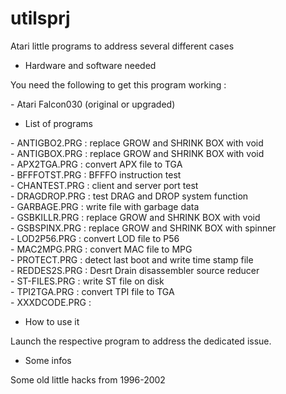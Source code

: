 # utilsprj

Atari little programs to address several different cases

* Hardware and software needed

You need the following to get this program working :

\- Atari Falcon030 (original or upgraded)<br>

* List of programs

\- ANTIGBO2.PRG : replace GROW and SHRINK BOX with void<br>
\- ANTIGBOX.PRG : replace GROW and SHRINK BOX with void<br>
\- APX2TGA.PRG : convert APX file to TGA<br>
\- BFFFOTST.PRG : BFFFO instruction test<br>
\- CHANTEST.PRG : client and server port test<br>
\- DRAGDROP.PRG : test DRAG and DROP system function<br>
\- GARBAGE.PRG : write file with garbage data<br>
\- GSBKILLR.PRG : replace GROW and SHRINK BOX with void<br>
\- GSBSPINX.PRG : replace GROW and SHRINK BOX with spinner<br>
\- LOD2P56.PRG : convert LOD file to P56<br>
\- MAC2MPG.PRG : convert MAC file to MPG<br>
\- PROTECT.PRG : detect last boot and write time stamp file<br>
\- REDDES2S.PRG : Desrt Drain disassembler source reducer<br>
\- ST-FILES.PRG : write ST file on disk<br>
\- TPI2TGA.PRG : convert TPI file to TGA<br>
\- XXXDCODE.PRG : <br>

* How to use it

Launch the respective program to address the dedicated issue.

* Some infos

Some old little hacks from 1996-2002
